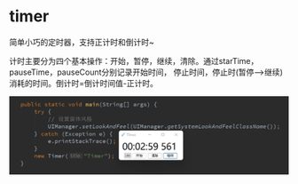 # timer
 
简单小巧的定时器，支持正计时和倒计时~

计时主要分为四个基本操作：开始，暂停，继续，清除。通过starTime，pauseTime，pauseCount分别记录开始时间，
停止时间，停止时(暂停——>继续)消耗的时间。倒计时=倒计时间值-正计时。

![预览](./images/demo.jpg) 




